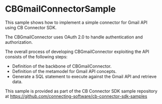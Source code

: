 ﻿# CBGmailConnectorSample
This sample shows how to implement a simple connector for Gmail API using CB Connector SDK. 

The CBGmailConnector uses OAuth 2.0 to handle authentication and authorization.

The overall process of developing CBGmailConnector exploiting the API consists of the following steps:
- Definition of the backbone of CBGmailConnector.
- Definition of the metamodel for Gmail API concepts.
- Generate a SQL statement to execute against the Gmail API and retrieve data.

This sample is provided as part of the CB Connector SDK sample repository at
https://github.com/connecting-software/cb-connector-sdk-samples